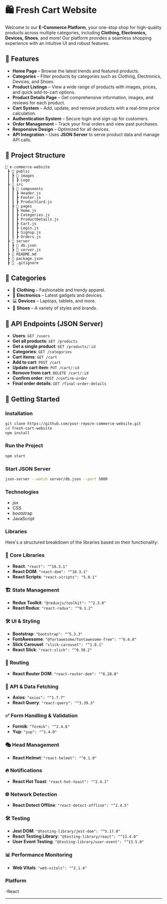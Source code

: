# 🛍️ Fresh Cart  Website

Welcome to our **E-Commerce Platform**, your one-stop shop for high-quality products across multiple categories, including **Clothing, Electronics, Devices, Shoes**, and more! Our platform provides a seamless shopping experience with an intuitive UI and robust features.

## 🌟 Features

- **Home Page** – Browse the latest trends and featured products.
- **Categories** – Filter products by categories such as Clothing, Electronics, Devices, and Shoes.
- **Product Listings** – View a wide range of products with images, prices, and quick add-to-cart options.
- **Product Details Page** – Get comprehensive information, images, and reviews for each product.
- **Cart System** – Add, update, and remove products with a real-time price calculation.
- **Authentication System** – Secure login and sign-up for customers.
- **Order Management** – Track your final orders and view past purchases.
- **Responsive Design** – Optimized for all devices.
- **API Integration** – Uses **JSON Server** to serve product data and manage API calls.

## 📂 Project Structure

```
📁 e-commerce-website
 ┣ 📂 public
 ┃ ┣ 📂 images
 ┃ ┃ ┣ Logo
 ┣ 📂 src
 ┃ ┣ 📂 components
 ┃ ┃ ┣ Header.js
 ┃ ┃ ┣ Footer.js
 ┃ ┃ ┣ ProductCard.js
 ┃ ┣ 📂 pages
 ┃ ┃ ┣ Home.js
 ┃ ┃ ┣ Categories.js
 ┃ ┃ ┣ ProductDetails.js
 ┃ ┃ ┣ Cart.js
 ┃ ┃ ┣ Login.js
 ┃ ┃ ┣ Signup.js
 ┃ ┃ ┣ Orders.js
 ┣ 📂 server
 ┃ ┣ 📜 db.json
 ┃ ┣ 📜 server.js
 ┣ 📜 README.md
 ┣ 📜 package.json
 ┣ 📜 .gitignore
```

## 🛒 Categories
- 👕 **Clothing** – Fashionable and trendy apparel.
- 📱 **Electronics** – Latest gadgets and devices.
- 💻 **Devices** – Laptops, tablets, and more.
- 👟 **Shoes** – A variety of styles and brands.
  

## 🔗 API Endpoints (JSON Server)

- **Users**: `GET /users`
- **Get all products**: `GET /products`
- **Get a single product**: `GET /products/:id`
- **Categories**: `GET /categories`
- **Cart items**: `GET /cart`
- **Add to cart**: `POST /cart`
- **Update cart item**: `PUT /cart/:id`
- **Remove from cart**: `DELETE /cart/:id`
- **Confirm order**: `POST /confirm-order`
- **Final order details**: `GET /final-order-details`



## 🚀 Getting Started

### Installation
```sh
git clone https://github.com/your-repo/e-commerce-website.git
cd fresh-cart-website
npm install
```

### Run the Project
```sh
npm start
```

### Start JSON Server
```sh
json-server --watch server/db.json --port 5000
```




### Technologies
- jsx
- CSS
- bootstrap
- JavaScript
  


### Libraries

Here's a structured breakdown of the libraries based on their functionality:

### 🔧 **Core Libraries**
- **React**: `"react": "^18.3.1"`
- **React DOM**: `"react-dom": "^18.3.1"`
- **React Scripts**: `"react-scripts": "5.0.1"`

### 🏗️ **State Management**
- **Redux Toolkit**: `"@reduxjs/toolkit": "^2.3.0"`
- **React Redux**: `"react-redux": "^9.1.2"`

### 🛠️ **UI & Styling**
- **Bootstrap**: `"bootstrap": "^5.3.3"`
- **FontAwesome**: `"@fortawesome/fontawesome-free": "^6.6.0"`
- **Slick Carousel**: `"slick-carousel": "^1.8.1"`
- **React Slick**: `"react-slick": "^0.30.2"`

### 🔄 **Routing**
- **React Router DOM**: `"react-router-dom": "^6.28.0"`

### 📡 **API & Data Fetching**
- **Axios**: `"axios": "^1.7.7"`
- **React Query**: `"react-query": "^3.39.3"`

### ✅ **Form Handling & Validation**
- **Formik**: `"formik": "^2.4.6"`
- **Yup**: `"yup": "^1.4.0"`

### 🎭 **Head Management**
- **React Helmet**: `"react-helmet": "^6.1.0"`

### 🔥 **Notifications**
- **React Hot Toast**: `"react-hot-toast": "^2.4.1"`

### 🌐 **Network Detection**
- **React Detect Offline**: `"react-detect-offline": "^2.4.5"`

### 🛠️ **Testing**
- **Jest DOM**: `"@testing-library/jest-dom": "^5.17.0"`
- **React Testing Library**: `"@testing-library/react": "^13.4.0"`
- **User Event Testing**: `"@testing-library/user-event": "^13.5.0"`

### 📊 **Performance Monitoring**
- **Web Vitals**: `"web-vitals": "^2.1.4"`




### Platform 
-React

<hr font-size=1>

